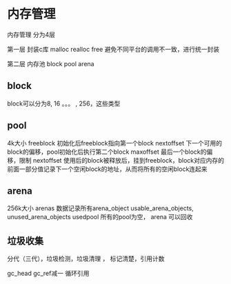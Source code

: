 # 内存管理

内存管理 分为4层 


第一层 封装c库  malloc realloc  free  避免不同平台的调用不一致，进行统一封装


第二层 内存池  block   pool arena 

## block

block可以分为8, 16 。。。 , 256，这些类型

## pool 
4k大小
freeblock   初始化后freeblock指向第一个block
nextoffset  下一个可用的block的偏移，pool初始化后执行第二个block
maxoffset   最后一个block的偏移，限制 nextoffset
使用后的block被释放后，挂到freeblock，block对应内存的前面一部分值记录下一个空闲block的地址，从而将所有的空闲block连起来

## arena
256k大小
arenas  数据记录所有arena_object
usable_arena_objects,  unused_arena_objects
usedpool
所有的pool为空， arena 可以回收
## 垃圾收集
分代（三代），垃圾检测，垃圾清理 ， 标记清楚，引用计数

gc_head  gc_ref减一  循环引用  
